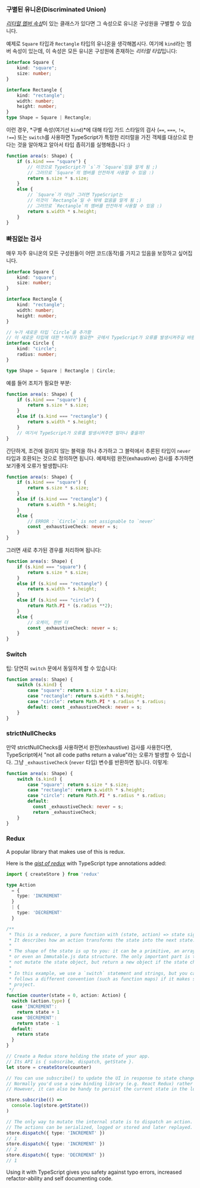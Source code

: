 ### 구별된 유니온(Discriminated Union)

[*리터럴 멤버 속성*](./literal-types.md)이 있는 클래스가 있다면 그 속성으로 유니온 구성원을 구별할 수 있습니다.

예제로 `Square` 타입과 `Rectangle` 타입의 유니온을 생각해봅시다. 여기에 `kind`라는 멤버 속성이 있는데, 이 속성은 모든 유니온 구성원에 존재하는 *리터럴 타입*입니다:

```ts
interface Square {
    kind: "square";
    size: number;
}

interface Rectangle {
    kind: "rectangle";
    width: number;
    height: number;
}
type Shape = Square | Rectangle;
```

이런 경우, *구별 속성(여기선 `kind`)*에 대해 타입 가드 스타일의 검사 (`==`, `===`, `!=`, `!==`) 또는 `switch`를 사용하면 TypeScript가 특정한 리터럴을 가진 객체를 대상으로 한다는 것을 알아채고 알아서 타입 좁히기를 실행해줍니다 :)

```ts
function area(s: Shape) {
    if (s.kind === "square") {
        // 이것으로 TypeScript가 `s`가 `Square`임을 알게 됨 ;)
        // 그러므로 `Square`의 멤버를 안전하게 사용할 수 있음 :)
        return s.size * s.size;
    }
    else {
        // `Square`가 아님? 그러면 TypeScript는
        // 이것이 `Rectangle`일 수 밖에 없음을 알게 됨 ;)
        // 그러므로 `Rectangle`의 멤버를 안전하게 사용할 수 있음 :)
        return s.width * s.height;
    }
}
```

### 빠짐없는 검사
매우 자주 유니온의 모든 구성원들이 어떤 코드(동작)를 가지고 있음을 보장하고 싶어집니다.

```ts
interface Square {
    kind: "square";
    size: number;
}

interface Rectangle {
    kind: "rectangle";
    width: number;
    height: number;
}

// 누가 새로운 타입 `Circle`을 추가함
// 이 새로운 타입에 대한 *처리가 필요한* 곳에서 TypeScript가 오류를 발생시켜주길 바람
interface Circle {
    kind: "circle";
    radius: number;
}

type Shape = Square | Rectangle | Circle;
```

예를 들어 조치가 필요한 부분:

```ts
function area(s: Shape) {
    if (s.kind === "square") {
        return s.size * s.size;
    }
    else if (s.kind === "rectangle") {
        return s.width * s.height;
    }
    // 여기서 TypeScript가 오류를 발생시켜주면 얼마나 좋을까?
}
```

간단하게, 조건에 걸리지 않는 블럭을 하나 추가하고 그 블럭에서 추론된 타입이 `never` 타입과 호환되는 것으로 정의하면 됩니다. 예제처럼 완전(exhaustive) 검사를 추가하면 보기좋게 오류가 발생합니다:

```ts
function area(s: Shape) {
    if (s.kind === "square") {
        return s.size * s.size;
    }
    else if (s.kind === "rectangle") {
        return s.width * s.height;
    }
    else {
        // ERROR : `Circle` is not assignable to `never`
        const _exhaustiveCheck: never = s;
    }
}
```

그러면 새로 추가된 경우를 처리하며 됩니다: 

```ts
function area(s: Shape) {
    if (s.kind === "square") {
        return s.size * s.size;
    }
    else if (s.kind === "rectangle") {
        return s.width * s.height;
    }
    else if (s.kind === "circle") {
        return Math.PI * (s.radius **2);
    }
    else {
        // 오케이, 한번 더
        const _exhaustiveCheck: never = s;
    }
}
```


### Switch
팁: 당연히 `switch` 문에서 동일하게 할 수 있습니다:

```ts
function area(s: Shape) {
    switch (s.kind) {
        case "square": return s.size * s.size;
        case "rectangle": return s.width * s.height;
        case "circle": return Math.PI * s.radius * s.radius;
        default: const _exhaustiveCheck: never = s;
    }
}
```

[references-discriminated-union]:https://github.com/Microsoft/TypeScript/pull/9163

### strictNullChecks

만약 strictNullChecks를 사용하면서 완전(exhaustive) 검사를 사용한다면, TypeScript에서 "not all code paths return a value"라는 오류가 발생할 수 있습니다. 그냥 `_exhaustiveCheck` (`never` 타입) 변수를 반환하면 됩니다. 이렇게:

```ts
function area(s: Shape) {
    switch (s.kind) {
        case "square": return s.size * s.size;
        case "rectangle": return s.width * s.height;
        case "circle": return Math.PI * s.radius * s.radius;
        default:
          const _exhaustiveCheck: never = s;
          return _exhaustiveCheck;
    }
}
```

### Redux

A popular library that makes use of this is redux.

Here is the [*gist of redux*](https://github.com/reactjs/redux#the-gist) with TypeScript type annotations added:

```ts
import { createStore } from 'redux'

type Action
  = {
    type: 'INCREMENT'
  }
  | {
    type: 'DECREMENT'
  }

/**
 * This is a reducer, a pure function with (state, action) => state signature.
 * It describes how an action transforms the state into the next state.
 *
 * The shape of the state is up to you: it can be a primitive, an array, an object,
 * or even an Immutable.js data structure. The only important part is that you should
 * not mutate the state object, but return a new object if the state changes.
 *
 * In this example, we use a `switch` statement and strings, but you can use a helper that
 * follows a different convention (such as function maps) if it makes sense for your
 * project.
 */
function counter(state = 0, action: Action) {
  switch (action.type) {
  case 'INCREMENT':
    return state + 1
  case 'DECREMENT':
    return state - 1
  default:
    return state
  }
}

// Create a Redux store holding the state of your app.
// Its API is { subscribe, dispatch, getState }.
let store = createStore(counter)

// You can use subscribe() to update the UI in response to state changes.
// Normally you'd use a view binding library (e.g. React Redux) rather than subscribe() directly.
// However, it can also be handy to persist the current state in the localStorage.

store.subscribe(() =>
  console.log(store.getState())
)

// The only way to mutate the internal state is to dispatch an action.
// The actions can be serialized, logged or stored and later replayed.
store.dispatch({ type: 'INCREMENT' })
// 1
store.dispatch({ type: 'INCREMENT' })
// 2
store.dispatch({ type: 'DECREMENT' })
// 1
```

Using it with TypeScript gives you safety against typo errors, increased refactor-ability and self documenting code.
